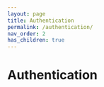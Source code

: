 ```yaml
---
layout: page
title: Authentication
permalink: /authentication/
nav_order: 2
has_children: true
---
```


# Authentication
